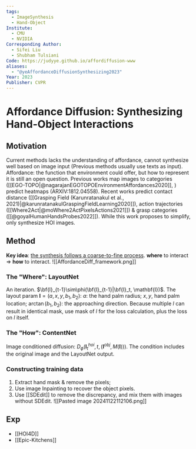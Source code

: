 ```yaml
---
tags:
  - ImageSynthesis
  - Hand-Object
Institute:
  - CMU
  - NVIDIA
Corresponding Author:
  - Sifei Liu
  - Shubham Tulsiani
Code: https://judyye.github.io/affordiffusion-www
aliases:
  - "@yeAffordanceDiffusionSynthesizing2023"
Year: 2023
Publisher: CVPR
---
```

# Affordance Diffusion: Synthesizing Hand-Object Interactions
## Motivation
Current methods lacks the understanding of affordance, cannot synthesize well based on image input (Previous methods usually use texts as input).
Affordance: the function that environment could offer, but how to represent it is still an open question. Previous works map images to categories ([[EGO-TOPO|@nagarajanEGOTOPOEnvironmentAffordances2020]], ) predict heatmaps (ARXIV:1812.04558). Recent works predict contact distance ([[Grasping Field (Karunratanakul et al., 2021)|@karunratanakulGraspingFieldLearning2020]]), action trajectories ([[Where2Act|@moWhere2ActPixelsActions2021]]) & grasp categories ([[@goyalHumanHandsProbes2022]]). While this work proposes to simplify, only synthesize HOI images.

## Method
**Key idea**: <u>the synthesis follows a coarse-to-fine process</u>. **where** to interact => **how** to interact.
![[AffordanceDiff_framework.png]]
### The "Where": LayoutNet
An iteration. $\bf{l}_{t-1}\sim\phi(\bf{l}_{t-1}|\bf{l}_t, \mathbf{I})$. The layout param $\mathbf{l} = (a,x, y, b_1, b_2)$: $a$: the hand palm radius; $x, y$, hand palm location; $\arctan(b_1, b_2)$: the approaching direction.
Because multiple $l$ can result in identical mask, use mask of  $l$ for the loss calculation, plus the loss on $l$ itself.
### The "How": ContentNet
Image conditioned diffusion: $D_\phi(\mathbf{I}_t^{hoi}, t, (\mathbf{I}^{obj}, M(\mathbf{l})))$. The condition includes the original image and the LayoutNet output.

### Constructing training data
1. Extract hand mask & remove the pixels;
2. Use image Inpainting to recover the object pixels.
3. Use [[SDEdit]] to remove the discrepancy, and mix them with images without SDEdit. 
![[Pasted image 20241122112106.png]]

## Exp
* [[HOI4D]]
* [[Epic-Kitchens]]